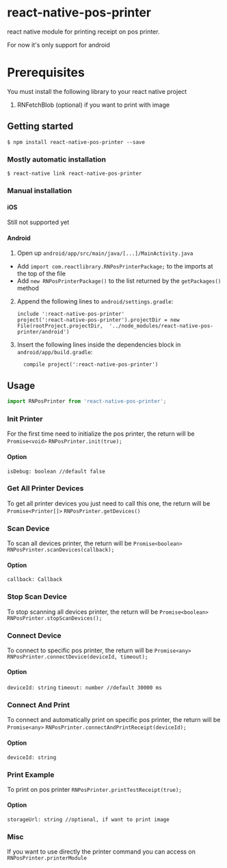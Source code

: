 
# react-native-pos-printer

react native module for printing receipt on pos printer.

For now it's only support for android

# Prerequisites
You must install the following library to your react native project

1. RNFetchBlob (optional) if you want to print with image

## Getting started

`$ npm install react-native-pos-printer --save`

### Mostly automatic installation

`$ react-native link react-native-pos-printer`

### Manual installation

#### iOS

Still not supported yet

#### Android

1. Open up `android/app/src/main/java/[...]/MainActivity.java`
  - Add `import com.reactlibrary.RNPosPrinterPackage;` to the imports at the top of the file
  - Add `new RNPosPrinterPackage()` to the list returned by the `getPackages()` method
2. Append the following lines to `android/settings.gradle`:
  	```
  	include ':react-native-pos-printer'
  	project(':react-native-pos-printer').projectDir = new File(rootProject.projectDir, 	'../node_modules/react-native-pos-printer/android')
  	```
3. Insert the following lines inside the dependencies block in `android/app/build.gradle`:
  	```
      compile project(':react-native-pos-printer')
  	```

## Usage
```javascript
import RNPosPrinter from 'react-native-pos-printer';
```

### Init Printer
For the first time need to initialize the pos printer, the return will be `Promise<void>`
`RNPosPrinter.init(true);`
#### Option
`isDebug: boolean //default false`



### Get All Printer Devices
To get all printer devices you just need to call this one, the return will be `Promise<Printer[]>`
`RNPosPrinter.getDevices()`



### Scan Device
To scan all devices printer, the return will be `Promise<boolean>`
`RNPosPrinter.scanDevices(callback);`
#### Option
`callback: Callback`



### Stop Scan Device
To stop scanning all devices printer, the return will be `Promise<boolean>`
`RNPosPrinter.stopScanDevices();`



### Connect Device
To connect to specific pos printer, the return will be `Promise<any>`
`RNPosPrinter.connectDevice(deviceId, timeout);`
#### Option
`deviceId: string`
`timeout: number //default 30000 ms`



### Connect And Print
To connect and automatically print on specific pos printer, the return will be `Promise<any>`
`RNPosPrinter.connectAndPrintReceipt(deviceId);`
#### Option
`deviceId: string`



### Print Example
To print on pos printer
`RNPosPrinter.printTestReceipt(true);`
#### Option
`storageUrl: string //optional, if want to print image`



### Misc
If you want to use directly the printer command you can access on 
`RNPosPrinter.printerModule`